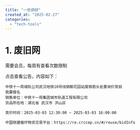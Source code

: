 ```yaml
---
title: "一些调研"
created_at: "2025-02-27"
categories:
  - "tech-tools"
---
```


# 1\. 废旧网

需要会员，每周有查看次数限制

点击查看公告，内容如下：
    
    
    中铁十一局城轨公司武汉地铁10号线钢都花园站废钢筋头处置询价竞拍
    我要报名
    销售单位：中铁十一局集团城市轨道工程有限公司
    货品所在地：湖北省 武汉市 洪山区
    
    竞价时间：2025-03-03 12:30:00 ~ 2025-03-03 16:00:00
    
    中国铁建循环物资交易平台：https://re.crccep.cn/#/reuse/bidInfo
